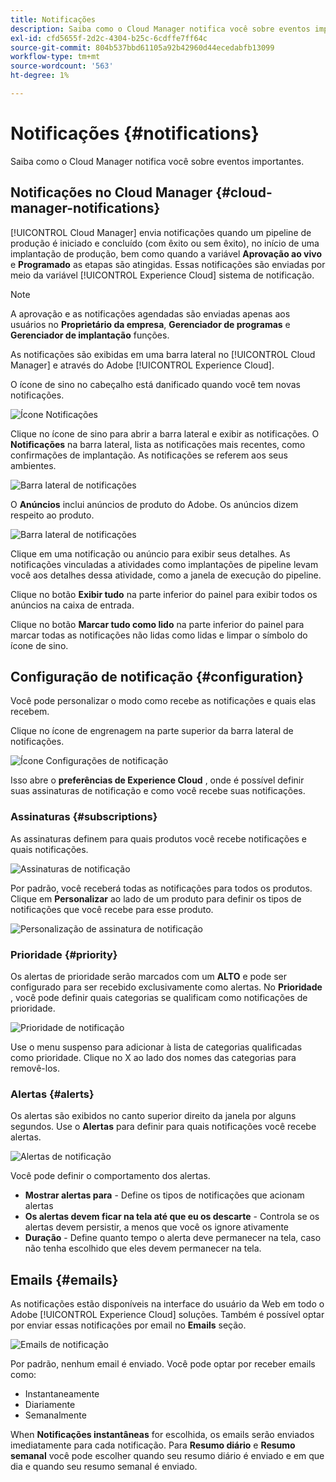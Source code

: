 ```yaml
---
title: Notificações
description: Saiba como o Cloud Manager notifica você sobre eventos importantes.
exl-id: cfd5655f-2d2c-4304-b25c-6cdffe7ff64c
source-git-commit: 804b537bbd61105a92b42960d44ecedabfb13099
workflow-type: tm+mt
source-wordcount: '563'
ht-degree: 1%

---
```



# Notificações {#notifications}

Saiba como o Cloud Manager notifica você sobre eventos importantes.

## Notificações no Cloud Manager {#cloud-manager-notifications}

[!UICONTROL Cloud Manager] envia notificações quando um pipeline de produção é iniciado e concluído (com êxito ou sem êxito), no início de uma implantação de produção, bem como quando a variável **Aprovação ao vivo** e **Programado** as etapas são atingidas. Essas notificações são enviadas por meio da variável [!UICONTROL Experience Cloud] sistema de notificação.

>[!NOTE]
>
>A aprovação e as notificações agendadas são enviadas apenas aos usuários no **Proprietário da empresa**, **Gerenciador de programas** e **Gerenciador de implantação** funções.

As notificações são exibidas em uma barra lateral no [!UICONTROL Cloud Manager] e através do Adobe [!UICONTROL Experience Cloud].

O ícone de sino no cabeçalho está danificado quando você tem novas notificações.

![Ícone Notificações](/help/assets/notifications-bell-badged.png)

Clique no ícone de sino para abrir a barra lateral e exibir as notificações. O **Notificações** na barra lateral, lista as notificações mais recentes, como confirmações de implantação. As notificações se referem aos seus ambientes.

![Barra lateral de notificações](/help/assets/notifications-activities.png)

O **Anúncios** inclui anúncios de produto do Adobe. Os anúncios dizem respeito ao produto.

![Barra lateral de notificações](/help/assets/notificaitons-announcements.png)

Clique em uma notificação ou anúncio para exibir seus detalhes. As notificações vinculadas a atividades como implantações de pipeline levam você aos detalhes dessa atividade, como a janela de execução do pipeline.

Clique no botão **Exibir tudo** na parte inferior do painel para exibir todos os anúncios na caixa de entrada.

Clique no botão **Marcar tudo como lido** na parte inferior do painel para marcar todas as notificações não lidas como lidas e limpar o símbolo do ícone de sino.

## Configuração de notificação {#configuration}

Você pode personalizar o modo como recebe as notificações e quais elas recebem.

Clique no ícone de engrenagem na parte superior da barra lateral de notificações.

![Ícone Configurações de notificação](/help/assets/notifications-configuration.png)

Isso abre o **preferências de Experience Cloud** , onde é possível definir suas assinaturas de notificação e como você recebe suas notificações.

### Assinaturas {#subscriptions}

As assinaturas definem para quais produtos você recebe notificações e quais notificações.

![Assinaturas de notificação](/help/assets/notifications-subscriptions.png)

Por padrão, você receberá todas as notificações para todos os produtos. Clique em **Personalizar** ao lado de um produto para definir os tipos de notificações que você recebe para esse produto.

![Personalização de assinatura de notificação](/help/assets/notifications-subscriptions-customize.png)

### Prioridade {#priority}

Os alertas de prioridade serão marcados com um **ALTO** e pode ser configurado para ser recebido exclusivamente como alertas. No **Prioridade** , você pode definir quais categorias se qualificam como notificações de prioridade.

![Prioridade de notificação](/help/assets/notifications-priority.png)

Use o menu suspenso para adicionar à lista de categorias qualificadas como prioridade. Clique no X ao lado dos nomes das categorias para removê-los.

### Alertas {#alerts}

Os alertas são exibidos no canto superior direito da janela por alguns segundos. Use o **Alertas** para definir para quais notificações você recebe alertas.

![Alertas de notificação](/help/assets/notifications-alerts.png)

Você pode definir o comportamento dos alertas.

* **Mostrar alertas para** - Define os tipos de notificações que acionam alertas
* **Os alertas devem ficar na tela até que eu os descarte** - Controla se os alertas devem persistir, a menos que você os ignore ativamente
* **Duração** - Define quanto tempo o alerta deve permanecer na tela, caso não tenha escolhido que eles devem permanecer na tela.

## Emails {#emails}

As notificações estão disponíveis na interface do usuário da Web em todo o Adobe [!UICONTROL Experience Cloud] soluções. Também é possível optar por enviar essas notificações por email no **Emails** seção.

![Emails de notificação](/help/assets/notifications-emails.png)

Por padrão, nenhum email é enviado. Você pode optar por receber emails como:

* Instantaneamente
* Diariamente
* Semanalmente

When **Notificações instantâneas** for escolhida, os emails serão enviados imediatamente para cada notificação. Para **Resumo diário** e **Resumo semanal** você pode escolher quando seu resumo diário é enviado e em que dia e quando seu resumo semanal é enviado.
